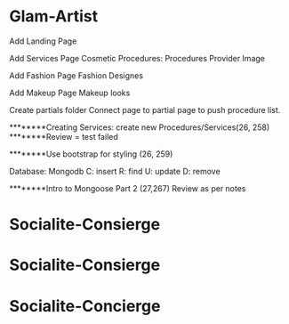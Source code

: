 # Glam-Artist

Add Landing Page

Add Services Page
    Cosmetic Procedures:
        Procedures
        Provider
        Image

Add Fashion Page
    Fashion Designes

Add Makeup Page
    Makeup looks

Create partials folder
     Connect page to partial page to push procedure list.

********Creating Services: create new Procedures/Services(26, 258)
********Review = test failed

********Use bootstrap for styling (26, 259)

Database: Mongodb
    C: insert
    R: find
    U: update
    D: remove

********Intro to Mongoose Part 2 (27,267)
        Review as per notes



    



# Socialite-Consierge
# Socialite-Consierge
# Socialite-Concierge
